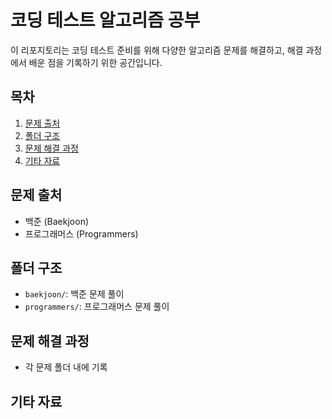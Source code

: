 # 코딩 테스트 알고리즘 공부
이 리포지토리는 코딩 테스트 준비를 위해 다양한 알고리즘 문제를 해결하고, 해결 과정에서 배운 점을 기록하기 위한 공간입니다.

## 목차
1. [문제 출처](#문제-출처)
2. [폴더 구조](#폴더-구조)
3. [문제 해결 과정](#문제-해결-과정)
4. [기타 자료](#기타-자료)

## 문제 출처
- 백준 (Baekjoon)
- 프로그래머스 (Programmers)

## 폴더 구조
- `baekjoon/`: 백준 문제 풀이
- `programmers/`: 프로그래머스 문제 풀이

## 문제 해결 과정
- 각 문제 폴더 내에 기록

## 기타 자료
